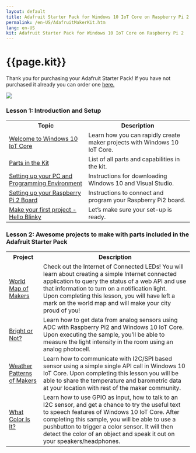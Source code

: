 ```yaml
---
layout: default
title: Adafruit Starter Pack for Windows 10 IoT Core on Raspberry Pi 2
permalink: /en-US/AdafruitMakerKit.htm
lang: en-US
kit: Adafruit Starter Pack for Windows 10 IoT Core on Raspberry Pi 2
---
```

<h1 class="maker-kit section-heading">{{page.kit}}</h1>
<div class="row">
  <div class="col-md-4 col-sm-12">
    <p>Thank you for purchasing your Adafruit Starter Pack! If you have not purchased it already you can order one <a target="_blank" href="http://adafruit.com/windows10iotpi2"> here.</a></p>
  </div>
  <div class="col-md-8 col-sm-12">
   <img class="maker-kit" src="{{site.baseurl}}/images/AdafruitMakerKitClosed.jpg">
  </div>
</div>

<div class="row">
  <h3 class="maker-kit">Lesson 1: Introduction and Setup</h3>
      <table class="table table-striped maker-kit">
        <tr>
          <th class="standardTH">Topic</th>
          <th class="standardTH">Description</th>
        </tr>
        <tr>
          <td><a href="{{site.baseurl}}/{{page.lang}}/win10/AdafruitWelcome.htm">Welcome to Windows 10 IoT Core</a></td>
          <td>Learn how you can rapidly create maker projects with Windows 10 IoT Core.</td>
        </tr>
        <tr>
          <td><a href="{{site.baseurl}}/{{page.lang}}/AdafruitKitContents.htm">Parts in the Kit</a></td>
          <td>List of all parts and capabilities in the kit.</td>
        </tr>
        <tr>
          <td><a href="{{site.baseurl}}/{{page.lang}}/win10/KitSetupPCRPI.htm"> Setting up your PC and Programming Environment</a></td>
          <td>Instructions for downloading Windows 10 and Visual Studio.</td>
        </tr>
        <tr>
          <td><a href="{{site.baseurl}}/{{page.lang}}/win10/KitSetupRPI.htm">Setting up your Raspberry Pi 2 Board</a></td>
          <td>Instructions to connect and program your Raspberry Pi2 board.</td>
        </tr>
         <tr>
          <td><a href="{{site.baseurl}}/{{page.lang}}/win10/samples/KitBlinky.htm">Make your first project - Hello Blinky</a></td>
          <td>Let’s make sure your set-up is ready.</td>
        </tr>
      </table>
</div>

<div>
  <h3 id="lessonTwo" class="maker-kit">Lesson 2: Awesome projects to make with parts included in the Adafruit Starter Pack</h3>

  <table class="table table-striped maker-kit">
    <tr>
      <th class="standardTH">Project</th>
      <th class="standardTH">Description</th>
    </tr>
    <tr>
      <td><a target="_blank" href="{{site.baseurl}}/{{page.lang}}/win10/samples/WorldMapOfMakers.htm">World Map of Makers</a></td>
      <td>
        Check out the Internet of Connected LEDs! You will learn about creating a simple Internet connected application to query the status of a web API and use that information to turn on a notification light.
        <br>
        Upon completing this lesson, you will have left a mark on the world map and will make your city proud of you!
      </td>
    </tr>
    <tr>
      <td><a target="_blank" href="{{site.baseurl}}/{{page.lang}}/win10/samples/BrightOrNot.htm">Bright or Not?</a></td>
      <td>Learn how to get data from analog sensors using ADC with Raspberry Pi2 and Windows 10 IoT Core. Upon executing the sample, you’ll be able to measure the light intensity in the room using an analog photocell. </td>
    </tr>
    <tr>
      <td><a target="_blank" href="{{site.baseurl}}/{{page.lang}}/win10/samples/WeatherStation.htm">Weather Patterns of Makers</a></td>
      <td>Learn how to communicate with I2C/SPI based sensor using a simple single API call in Windows 10 IoT Core. Upon completing this lesson you will be able to share the temperature and barometric data at your location with rest of the maker community.</td>
    </tr>
    <tr>
      <td><a target="_blank" href="{{site.baseurl}}/{{page.lang}}/win10/samples/WhatColor.htm">What Color Is It?</a></td>
      <td>Learn how to use GPIO as input, how to talk to an I2C sensor,  and get a chance to try the useful text to speech features of Windows 10 IoT Core. After completing this sample, you will be able to use a pushbutton to trigger a color sensor. It will then detect the color of an object and speak it out on your speakers/headphones. </td>
    </tr>
  </table>
</div>

